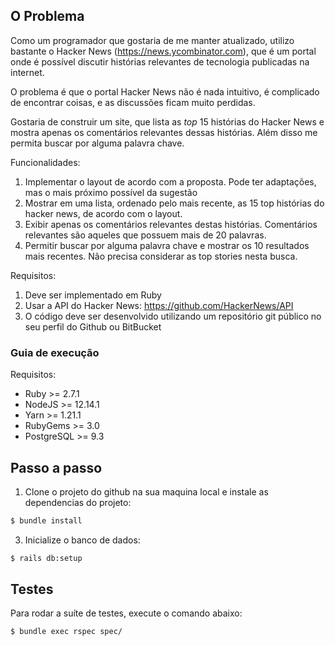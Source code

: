 ## O Problema

Como um programador que gostaria de me manter atualizado, utilizo bastante o Hacker News (https://news.ycombinator.com), que é um portal onde é possível discutir histórias relevantes de tecnologia publicadas na internet.

O problema é que o portal Hacker News não é nada intuitivo, é complicado de encontrar coisas, e as discussões ficam muito perdidas.

Gostaria de construir um site, que lista as _top_ 15 histórias do Hacker News e mostra apenas os comentários relevantes dessas histórias. Além disso me permita buscar por alguma palavra chave.

Funcionalidades:
1. Implementar o layout de acordo com a proposta. Pode ter adaptações, mas o mais próximo possível da sugestão
2. Mostrar em uma lista, ordenado pelo mais recente, as 15 top histórias do hacker news, de acordo com o layout.
3. Exibir apenas os comentários relevantes destas histórias. Comentários relevantes são aqueles que possuem mais de 20 palavras.
4. Permitir buscar por alguma palavra chave e mostrar os 10 resultados mais recentes. Não precisa considerar as top stories nesta busca.

Requisitos:
1. Deve ser implementado em Ruby
2. Usar a API do Hacker News: https://github.com/HackerNews/API
3. O código deve ser desenvolvido utilizando um repositório git público no seu perfil do Github ou BitBucket

### Guia de execução

Requisitos:

* Ruby >= 2.7.1
* NodeJS >= 12.14.1
* Yarn >= 1.21.1
* RubyGems >= 3.0
* PostgreSQL >= 9.3

## Passo a passo

1. Clone o projeto do github na sua maquina local e instale as dependencias do projeto:

```bash
$ bundle install
```

3) Inicialize o banco de dados:

```bash
$ rails db:setup
```

## Testes

Para rodar a suíte de testes, execute o comando abaixo:

```
$ bundle exec rspec spec/
```
